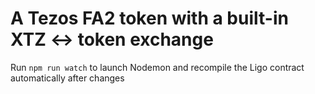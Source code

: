 # A Tezos FA2 token with a built-in XTZ <-> token exchange

Run `npm run watch` to launch Nodemon and recompile the Ligo contract automatically after changes
